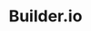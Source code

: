 ---
type: framework
cloudinary_convert: false
published: published
slug: build-io
title: Builder.io
start: January 01, 2000
---